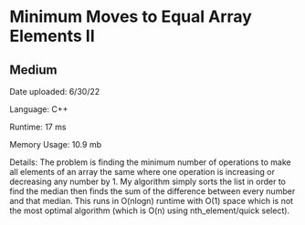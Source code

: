 
# Minimum Moves to Equal Array Elements II

## Medium

Date uploaded: 6/30/22

Language: C++

Runtime: 17 ms

Memory Usage: 10.9 mb

Details: The problem is finding the minimum number of operations to make all elements of an array the same where one operation is increasing or decreasing any number by 1. My algorithm simply sorts the list in order to find the median then finds the sum of the difference between every number and that median. This runs in O(nlogn) runtime with O(1) space which is not the most optimal algorithm (which is O(n) using nth_element/quick select).
